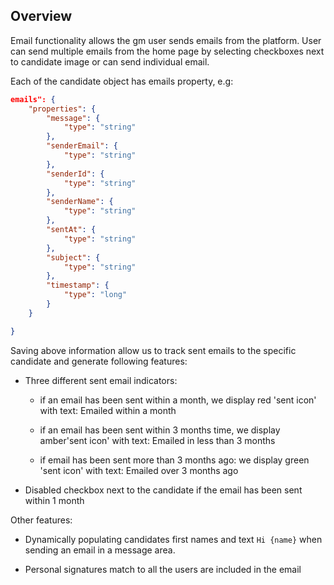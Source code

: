 ## Overview

Email functionality allows the gm user sends emails from the platform. User can send multiple emails from the home page by selecting checkboxes next to candidate image or can send individual email.

Each of the candidate object has emails property, e.g:

```json
emails": {
    "properties": {
        "message": {
            "type": "string"
        },
        "senderEmail": {
            "type": "string"
        },
        "senderId": {
            "type": "string"
        },
        "senderName": {
            "type": "string"
        },
        "sentAt": {
            "type": "string"
        },
        "subject": {
            "type": "string"
        },
        "timestamp": {
            "type": "long"
        }
    }

}

```

Saving above information allow us to track sent emails to the specific candidate and generate following features:

- Three different sent email indicators:

  - if an email has been sent within a month, we display red 'sent icon' with text: Emailed within a month

  - if an email has been sent within 3 months time, we display amber'sent icon' with text: Emailed in less than 3 months

  - if email has been sent more than 3 months ago: we display green 'sent icon' with text: Emailed over 3 months ago

- Disabled checkbox next to the candidate if the email has been sent within 1 month


Other features:

- Dynamically populating candidates first names and text ```Hi {name}``` when sending an email in a message area.

- Personal signatures match to all the users are included in the email
